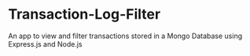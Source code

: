 # Transaction-Log-Filter
An app to view and filter transactions stored in a Mongo Database using Express.js and Node.js
